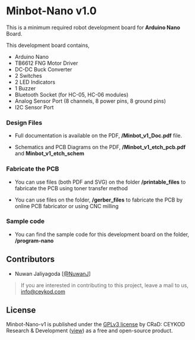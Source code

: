 
# Minbot-Nano v1.0

This is a minimum required robot development board for **Arduino Nano** Board.

This development board contains,
* Arduino Nano
* TB6612 FNG Motor Driver
* DC-DC Buck Converter
* 2 Switches
* 2 LED Indicators
* 1 Buzzer
* Bluetooth Socket (for HC-05, HC-06 modules)
* Analog Sensor Port (8 channels, 8 power pins, 8 ground pins)
* I2C Sensor Port

### Design Files

- Full documentation is available on the PDF, **/Minbot_v1_Doc.pdf** file.

- Schematics and PCB Diagrams on the PDF, **/Minbot_v1_etch_pcb.pdf** and **Minbot_v1_etch_schem**


### Fabricate the PCB

- You can use files (both PDF and SVG) on the folder **/printable_files** to fabricate the PCB using toner transfer method

- You can use files on the folder,  **/gerber_files** to fabricate the PCB by online PCB fabricator or using CNC milling

### Sample code

- You can find the sample code for this development board on the folder, **/program-nano** 

## Contributors

- Nuwan Jaliyagoda [[@NuwanJ](https://github.com/NuwanJ)]

>If you are interested in contributing to this project, leave a mail to us, info@ceykod.com 

## License

Minbot-Nano-v1 is published under the [GPLv3 license](https://github.com/ceykod/minbot-nano-v1/blob/master/LICENSE) by CRaD: CEYKOD Research & Development ([view](https://crad.ceykod.com)) as a free and open-source product.
